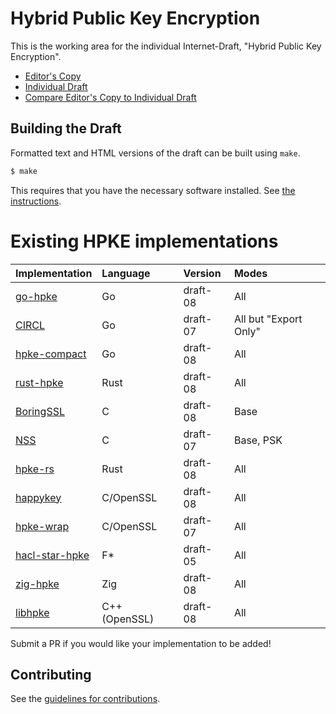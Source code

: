 # Hybrid Public Key Encryption

This is the working area for the individual Internet-Draft, "Hybrid Public Key Encryption".

* [Editor's Copy](https://cfrg.github.io/draft-irtf-cfrg-hpke/#go.draft-irtf-cfrg-hpke.html)
* [Individual Draft](https://tools.ietf.org/html/draft-irtf-cfrg-hpke)
* [Compare Editor's Copy to Individual Draft](https://cfrg.github.io/draft-irtf-cfrg-hpke/#go.draft-irtf-cfrg-hpke.diff)

## Building the Draft

Formatted text and HTML versions of the draft can be built using `make`.

```sh
$ make
```

This requires that you have the necessary software installed.  See
[the instructions](https://github.com/martinthomson/i-d-template/blob/master/doc/SETUP.md).

# Existing HPKE implementations

| Implementation                                     | Language | Version  | Modes  |
| -------------------------------------------------- |:---------|:---------|:-------|
| [go-hpke](https://github.com/cisco/go-hpke)        | Go       | draft-08 | All    |
| [CIRCL](https://github.com/cloudflare/circl/tree/master/hpke) | Go       | draft-07 | All but "Export Only" |
| [hpke-compact](https://github.com/jedisct1/go-hpke-compact)   | Go       | draft-08 | All    |
| [rust-hpke](https://github.com/rozbb/rust-hpke)    | Rust     | draft-08 | All    |
| [BoringSSL](https://boringssl.googlesource.com/boringssl/+/refs/heads/master/include/openssl/hpke.h) | C | draft-08 | Base |
| [NSS](https://hg.mozilla.org/projects/nss/file/tip/lib/pk11wrap) | C | draft-07 | Base, PSK |
| [hpke-rs](https://github.com/franziskuskiefer/hpke-rs)    | Rust     | draft-08 | All    |
| [happykey](https://github.com/sftcd/happykey) | C/OpenSSL | draft-08 | All |
| [hpke-wrap](https://github.com/danharkins/hpke-wrap) | C/OpenSSL | draft-07 | All |
| [hacl-star-hpke](https://github.com/project-everest/hacl-star/blob/_blipp_hpke/specs/Spec.Agile.HPKE.fsti) | F\* | draft-05 | All |
| [zig-hpke](https://github.com/jedisct1/zig-hpke) | Zig | draft-08 | All |
| [libhpke](https://github.com/cisco/mlspp/tree/main/lib/hpke) | C++ (OpenSSL) | draft-08 | All |

Submit a PR if you would like your implementation to be added!

## Contributing

See the
[guidelines for contributions](https://github.com/cfrg/draft-irtf-cfrg-hpke/blob/master/CONTRIBUTING.md).
